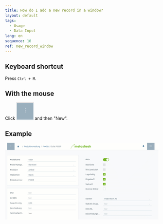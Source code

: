 ```yaml
---
title: How do I add a new record in a window?
layout: default
tags:
  - Usage
  - Data Input
lang: en
sequence: 10
ref: new_record_window
---
```



## Keyboard shortcut
Press `Ctrl + M`.

## With the mouse
Click ![](assets/Neuen_Datensatz_Webui-4273e.png) and then "New".
<br>

## Example

 ![](assets/neuerdatensatzfenster.gif)
